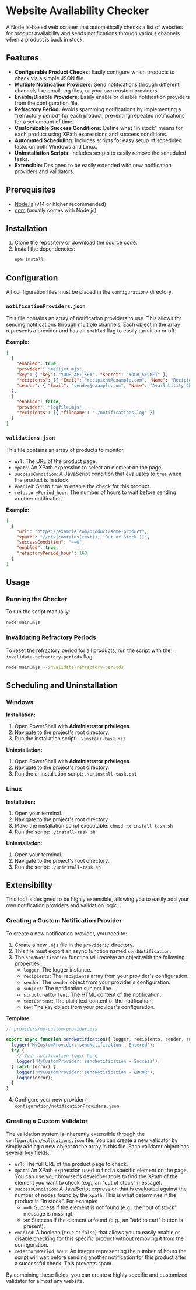 # Website Availability Checker

A Node.js-based web scraper that automatically checks a list of websites for product availability and sends notifications through various channels when a product is back in stock.

## Features

*   **Configurable Product Checks:** Easily configure which products to check via a simple JSON file.
*   **Multiple Notification Providers:** Send notifications through different channels like email, log files, or your own custom providers.
*   **Enable/Disable Providers:** Easily enable or disable notification providers from the configuration file.
*   **Refractory Period:** Avoids spamming notifications by implementing a "refractory period" for each product, preventing repeated notifications for a set amount of time.
*   **Customizable Success Conditions:** Define what "in stock" means for each product using XPath expressions and success conditions.
*   **Automated Scheduling:** Includes scripts for easy setup of scheduled tasks on both Windows and Linux.
*   **Uninstallation Scripts:** Includes scripts to easily remove the scheduled tasks.
*   **Extensible:** Designed to be easily extended with new notification providers and validators.

## Prerequisites

*   [Node.js](https://nodejs.org/) (v14 or higher recommended)
*   [npm](https://www.npmjs.com/) (usually comes with Node.js)

## Installation

1.  Clone the repository or download the source code.
2.  Install the dependencies:
    ```bash
    npm install
    ```

## Configuration

All configuration files must be placed in the `configuration/` directory.

### `notificationProviders.json`

This file contains an array of notification providers to use. This allows for sending notifications through multiple channels. Each object in the array represents a provider and has an `enabled` flag to easily turn it on or off.

**Example:**
```json
[
  {
    "enabled": true,
    "provider": "mailjet.mjs",
    "key": { "key": "YOUR_API_KEY", "secret": "YOUR_SECRET" },
    "recipients": [{ "Email": "recipient@example.com", "Name": "Recipient" }],
    "sender": { "Email": "sender@example.com", "Name": "Availability Checker" }
  },
  {
    "enabled": false,
    "provider": "logfile.mjs",
    "recipients": [{ "filename": "./notifications.log" }]
  }
]
```

### `validations.json`

This file contains an array of products to monitor.

*   `url`: The URL of the product page.
*   `xpath`: An XPath expression to select an element on the page.
*   `successCondition`: A JavaScript condition that evaluates to `true` when the product is in stock.
*   `enabled`: Set to `true` to enable the check for this product.
*   `refactoryPeriod_hour`: The number of hours to wait before sending another notification.

**Example:**
```json
[
  {
    "url": "https://example.com/product/some-product",
    "xpath": "//div[contains(text(), 'Out of Stock')]",
    "successCondition": "==0",
    "enabled": true,
    "refactoryPeriod_hour": 168
  }
]
```

## Usage

### Running the Checker

To run the script manually:
```bash
node main.mjs
```

### Invalidating Refractory Periods

To reset the refractory period for all products, run the script with the `--invalidate-refractory-periods` flag:
```bash
node main.mjs --invalidate-refractory-periods
```

## Scheduling and Uninstallation

### Windows

**Installation:**
1.  Open PowerShell with **Administrator privileges**.
2.  Navigate to the project's root directory.
3.  Run the installation script: `.\install-task.ps1`

**Uninstallation:**
1.  Open PowerShell with **Administrator privileges**.
2.  Navigate to the project's root directory.
3.  Run the uninstallation script: `.\uninstall-task.ps1`

### Linux

**Installation:**
1.  Open your terminal.
2.  Navigate to the project's root directory.
3.  Make the installation script executable: `chmod +x install-task.sh`
4.  Run the script: `./install-task.sh`

**Uninstallation:**
1.  Open your terminal.
2.  Navigate to the project's root directory.
3.  Run the script: `./uninstall-task.sh`

## Extensibility

This tool is designed to be highly extensible, allowing you to easily add your own notification providers and validation logic.

### Creating a Custom Notification Provider

To create a new notification provider, you need to:

1.  Create a new `.mjs` file in the `providers/` directory.
2.  This file must export an async function named `sendNotification`.
3.  The `sendNotification` function will receive an object with the following properties:
    *   `logger`: The logger instance.
    *   `recipients`: The `recipients` array from your provider's configuration.
    *   `sender`: The `sender` object from your provider's configuration.
    *   `subject`: The notification subject line.
    *   `structuredContent`: The HTML content of the notification.
    *   `textContent`: The plain text content of the notification.
    *   `key`: The `key` object from your provider's configuration.

**Template:**
```javascript
// providers/my-custom-provider.mjs

export async function sendNotification({ logger, recipients, sender, subject, textContent, key }) {
  logger('MyCustomProvider::sendNotification - Entered');
  try {
    // Your notification logic here
    logger('MyCustomProvider::sendNotification - Success');
  } catch (error) {
    logger('MyCustomProvider::sendNotification - ERROR');
    logger(error);
  }
}
```
4.  Configure your new provider in `configuration/notificationProviders.json`.

### Creating a Custom Validator

The validation system is inherently extensible through the `configuration/validations.json` file. You can create a new validator by simply adding a new object to the array in this file. Each validator object has several key fields:

*   `url`: The full URL of the product page to check.
*   `xpath`: An XPath expression used to find a specific element on the page. You can use your browser's developer tools to find the XPath of the element you want to check (e.g., an "out of stock" message).
*   `successCondition`: A JavaScript expression that is evaluated against the number of nodes found by the `xpath`. This is what determines if the product is "in stock". For example:
    *   `==0`: Success if the element is *not* found (e.g., the "out of stock" message is missing).
    *   `>0`: Success if the element *is* found (e.g., an "add to cart" button is present).
*   `enabled`: A boolean (`true` or `false`) that allows you to easily enable or disable checking for this specific product without removing it from the configuration.
*   `refactoryPeriod_hour`: An integer representing the number of hours the script will wait before sending another notification for this product after a successful check. This prevents spam.

By combining these fields, you can create a highly specific and customized validator for almost any website.
